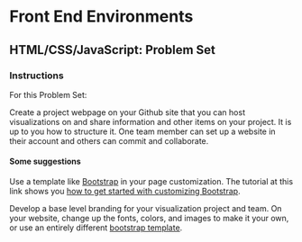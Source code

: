 # Front End Environments
## HTML/CSS/JavaScript: Problem Set

### Instructions

For this Problem Set:

Create a project webpage on your Github site that you can host visualizations on and share information and other items on your project. It is up to you how to structure it. One team member can set up a website in their account and others can commit and collaborate.

#### Some suggestions

Use a template like [Bootstrap](http://duspviz.mit.edu/web-map-workshop/bootstrap-templates/) in your page customization. The tutorial at this link shows you [how to get started with customizing Bootstrap](http://duspviz.mit.edu/web-map-workshop/bootstrap-templates/).

Develop a base level branding for your visualization project and team. On your website, change up the fonts, colors, and images to make it your own, or use an entirely different [bootstrap template](http://startbootstrap.com/).